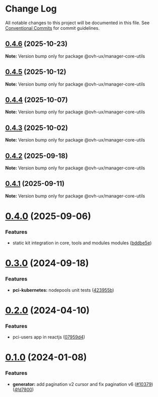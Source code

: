 # Change Log

All notable changes to this project will be documented in this file.
See [Conventional Commits](https://conventionalcommits.org) for commit guidelines.

## [0.4.6](https://github.com/ovh/manager/compare/@ovh-ux/manager-core-utils@0.4.5...@ovh-ux/manager-core-utils@0.4.6) (2025-10-23)

**Note:** Version bump only for package @ovh-ux/manager-core-utils





## [0.4.5](https://github.com/ovh/manager/compare/@ovh-ux/manager-core-utils@0.4.4...@ovh-ux/manager-core-utils@0.4.5) (2025-10-12)

**Note:** Version bump only for package @ovh-ux/manager-core-utils





## [0.4.4](https://github.com/ovh/manager/compare/@ovh-ux/manager-core-utils@0.4.3...@ovh-ux/manager-core-utils@0.4.4) (2025-10-07)

**Note:** Version bump only for package @ovh-ux/manager-core-utils





## [0.4.3](https://github.com/ovh/manager/compare/@ovh-ux/manager-core-utils@0.4.2...@ovh-ux/manager-core-utils@0.4.3) (2025-10-02)

**Note:** Version bump only for package @ovh-ux/manager-core-utils





## [0.4.2](https://github.com/ovh/manager/compare/@ovh-ux/manager-core-utils@0.4.1...@ovh-ux/manager-core-utils@0.4.2) (2025-09-18)

**Note:** Version bump only for package @ovh-ux/manager-core-utils





## [0.4.1](https://github.com/ovh/manager/compare/@ovh-ux/manager-core-utils@0.4.0...@ovh-ux/manager-core-utils@0.4.1) (2025-09-11)

**Note:** Version bump only for package @ovh-ux/manager-core-utils





# [0.4.0](https://github.com/ovh/manager/compare/@ovh-ux/manager-core-utils@0.3.0...@ovh-ux/manager-core-utils@0.4.0) (2025-09-06)


### Features

* static kit integration in core, tools and modules modules ([bddbe5e](https://github.com/ovh/manager/commit/bddbe5e07453c8a657f2ca216d48d1f6f2bc0ca5))





# [0.3.0](https://github.com/ovh/manager/compare/@ovh-ux/manager-core-utils@0.2.0...@ovh-ux/manager-core-utils@0.3.0) (2024-09-18)


### Features

* **pci-kubernetes:** nodepools unit tests ([423955b](https://github.com/ovh/manager/commit/423955b39b357c11225377dbb2b0e6f08aef03e9))





# [0.2.0](https://github.com/ovh/manager/compare/@ovh-ux/manager-core-utils@0.1.0...@ovh-ux/manager-core-utils@0.2.0) (2024-04-10)


### Features

* pci-users app in reactjs ([07959d4](https://github.com/ovh/manager/commit/07959d410b2d61700cba62ce54c55be2d9dd2236))





# [0.1.0](https://github.com/ovh/manager/compare/@ovh-ux/manager-core-utils@0.0.1...@ovh-ux/manager-core-utils@0.1.0) (2024-01-08)


### Features

* **generator:** add pagination v2 cursor and fix pagination v6 ([#10379](https://github.com/ovh/manager/issues/10379)) ([4fd7800](https://github.com/ovh/manager/commit/4fd7800c51e0fc224520e9c90126879c4c550247))
